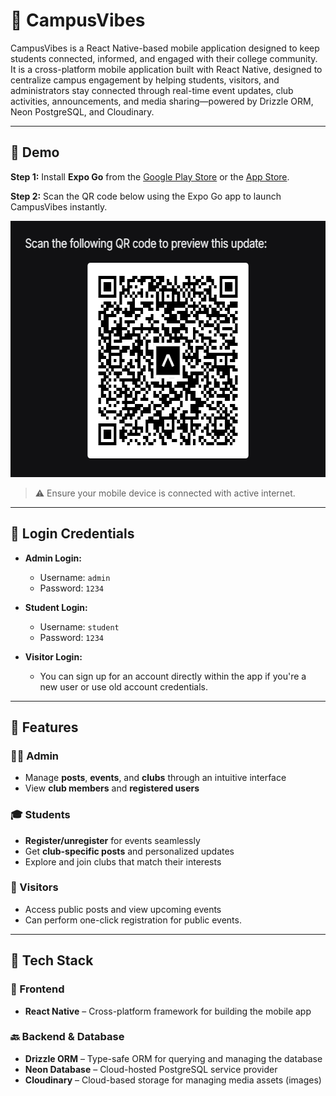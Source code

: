 # 📱 CampusVibes

CampusVibes is a React Native-based mobile application designed to keep students connected, informed, and engaged with their college community. It is a cross-platform mobile application built with React Native, designed to centralize campus engagement by helping students, visitors, and administrators stay connected through real-time event updates, club activities, announcements, and media sharing—powered by Drizzle ORM, Neon PostgreSQL, and Cloudinary.

---

## 🎥 Demo

**Step 1:** Install **Expo Go** from the [Google Play Store](https://play.google.com/store/apps/details?id=host.exp.exponent&pcampaignid=web_share) or the [App Store](https://apps.apple.com/us/app/expo-go/id982107779).

**Step 2:** Scan the QR code below using the Expo Go app to launch CampusVibes instantly.

<p>
  <img src="https://raw.githubusercontent.com/yashsrivastavaaa/CampusVibes/refs/heads/main/PreviewQR.png" height="410" width="613" alt="CampusVibes QR Code">
</p>

> ⚠️ Ensure your mobile device is connected with active internet.

---

## 🔑 Login Credentials

- **Admin Login:**
  - Username: `admin`
  - Password: `1234`

- **Student Login:**
  - Username: `student`
  - Password: `1234`

- **Visitor Login:**
  - You can sign up for an account directly within the app if you're a new user or use old account credentials.

---

## 🚀 Features

### 👨‍💼 Admin
- Manage **posts**, **events**, and **clubs** through an intuitive interface
- View **club members** and **registered users**

### 🎓 Students
- **Register/unregister** for events seamlessly
- Get **club-specific posts** and personalized updates
- Explore and join clubs that match their interests

### 👀 Visitors
- Access public posts and view upcoming events
- Can perform one-click registration for public events.

---

## 🧱 Tech Stack

### 📱 Frontend
- **React Native** – Cross-platform framework for building the mobile app

### 🔙 Backend & Database
- **Drizzle ORM** – Type-safe ORM for querying and managing the database
- **Neon Database** – Cloud-hosted PostgreSQL service provider
- **Cloudinary** – Cloud-based storage for managing media assets (images)



